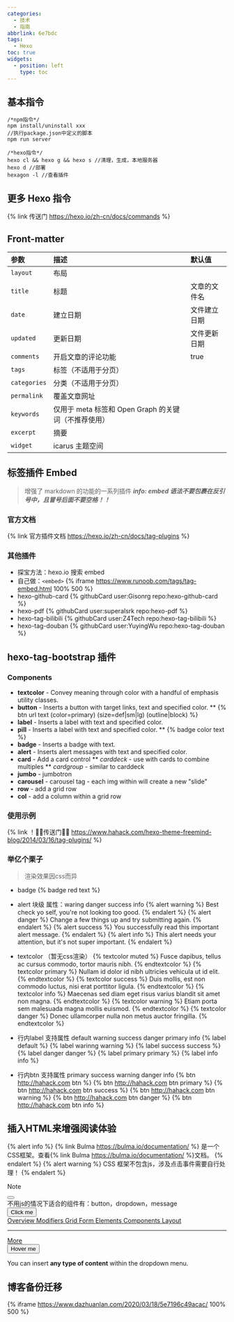 ```yaml
---
categories:
  - 技术
  - 指南
abbrlink: 6e7bdc
tags:
  - Hexo
toc: true
widgets:
  - position: left
    type: toc
---
```

## 基本指令

```plain 基本指令
/*npm指令*/
npm install/uninstall xxx
//执行package.json中定义的脚本
npm run server

/*hexo指令*/
hexo cl && hexo g && hexo s	//清理，生成，本地服务器
hexo d //部署
hexagon -l //查看插件
```

## 更多 Hexo 指令
<!-- more -->
{% link 传送门 https://hexo.io/zh-cn/docs/commands %}

## Front-matter
| 参数         | 描述                                                 | 默认值       |
| :----------- | :--------------------------------------------------- | :----------- |
| `layout`     | 布局                                                 |              |
| `title`      | 标题                                                 | 文章的文件名 |
| `date`       | 建立日期                                             | 文件建立日期 |
| `updated`    | 更新日期                                             | 文件更新日期 |
| `comments`   | 开启文章的评论功能                                   | true         |
| `tags`       | 标签（不适用于分页）                                 |              |
| `categories` | 分类（不适用于分页）                                 |              |
| `permalink`  | 覆盖文章网址                                         |              |
| `keywords`   | 仅用于 meta 标签和 Open Graph 的关键词（不推荐使用） |              |
| `excerpt`    | 摘要                                                 |              |
| `widget`     | icarus 主题空间                                      |              |

## 标签插件 Embed

> 增强了 markdown 的功能的一系列插件
> ***info: embed 语法不要包裹在反引号中，且冒号后面不要空格！！***
### 官方文档
{% link 官方插件文档 https://hexo.io/zh-cn/docs/tag-plugins %}
### 其他插件
- 探宝方法：hexo.io 搜索 embed
- 自己做：`<embed>`
{% iframe https://www.runoob.com/tags/tag-embed.html 100% 500 %}
- hexo-github-card
{% githubCard user:Gisonrg repo:hexo-github-card %}
- hexo-pdf
{% githubCard user:superalsrk repo:hexo-pdf %}
- hexo-tag-bilibili
{% githubCard user:Z4Tech repo:hexo-tag-bilibili %}
- hexo-tag-douban
{% githubCard user:YuyingWu repo:hexo-tag-douban %}
## hexo-tag-bootstrap 插件

### Components

- **textcolor** - Convey meaning through color with a handful of emphasis utility classes.
- **button** - Inserts a button with target links, text and specified color. ** {% btn url text (color=primary) (size=def|sm|lg) (outline|block) %}
- **label** - Inserts a label with text and specified color.
- **pill** - Inserts a label with text and specified color. ** {% badge color text %}
- **badge** - Inserts a badge with text.
- **alert** - Inserts alert messages with text and specified color.
- **card** - Add a card control ** *carddeck* - use with cards to combine multiples ** *cardgroup* - similar to carddeck
- **jumbo** - jumbotron
- **carousel** - carousel tag - each img within will create a new "slide"
- **row** - add a grid row
- **col** - add a column within a grid row
### 使用示例
{% link ！🐱‍🏍传送门🐱‍🏍 https://www.hahack.com/hexo-theme-freemind-blog/2014/03/16/tag-plugins/ %}
### 举亿个栗子
> 渲染效果因css而异
- badge
{% badge red text %}

- alert 块级 属性：waring danger success info
{% alert warning %}
Best check yo self, you're not looking too good.
{% endalert %}
{% alert danger %}
Change a few things up and try submitting again.
{% endalert %}
{% alert success %}
You successfully read this important alert message.
{% endalert %}
{% alert info %}
This alert needs your attention, but it's not super important.
{% endalert %}

- textcolor （暂无css渲染）
{% textcolor muted %}
Fusce dapibus, tellus ac cursus commodo, tortor mauris nibh.
{% endtextcolor %}
{% textcolor primary %}
Nullam id dolor id nibh ultricies vehicula ut id elit.
{% endtextcolor %}
{% textcolor success %}
Duis mollis, est non commodo luctus, nisi erat porttitor ligula.
{% endtextcolor %}
{% textcolor info %}
Maecenas sed diam eget risus varius blandit sit amet non magna.
{% endtextcolor %}
{% textcolor warning %}
Etiam porta sem malesuada magna mollis euismod.
{% endtextcolor %}
{% textcolor danger %}
Donec ullamcorper nulla non metus auctor fringilla.
{% endtextcolor %}

- 行内label 支持属性 default warning success danger primary info
{% label default %}
{% label warinng warning %}
{% label success success %}
{% label danger danger %}
{% label primary primary %}
{% label info info %}

- 行内btn 支持属性 primary success warning danger info
{% btn http://hahack.com btn %}
{% btn http://hahack.com btn primary %}
{% btn http://hahack.com btn success %}
{% btn http://hahack.com btn warning %}
{% btn http://hahack.com btn danger %}
{% btn http://hahack.com btn info %}

## 插入HTML来增强阅读体验

{% alert info %}
{% link Bulma https://bulma.io/documentation/ %} 是一个CSS框架。查看{% link Bulma https://bulma.io/documentation/ %}文档。
{% endalert %}
{% alert warning %}
CSS 框架不包含js，涉及点击事件需要自行处理！
{% endalert %}

<article class="message">
  <div class="message-header">
    <p>Note</p>
    <button class="delete" aria-label="delete"></button>
  </div>
  <div class="message-body">
    不用js的情况下适合的组件有：button，dropdown，message
  </div>
</article>

<div class="dropdown">
  <div class="dropdown-trigger">
    <button class="button" aria-haspopup="true" aria-controls="dropdown-menu3">
      <span>Click me</span>
      <span class="icon is-small">
        <i class="fas fa-angle-down" aria-hidden="true"></i>
      </span>
    </button>
  </div>
  <div class="dropdown-menu" id="dropdown-menu3" role="menu">
    <div class="dropdown-content">
      <a href="#" class="dropdown-item">
        Overview
      </a>
      <a href="#" class="dropdown-item">
        Modifiers
      </a>
      <a href="#" class="dropdown-item">
        Grid
      </a>
      <a href="#" class="dropdown-item">
        Form
      </a>
      <a href="#" class="dropdown-item">
        Elements
      </a>
      <a href="#" class="dropdown-item">
        Components
      </a>
      <a href="#" class="dropdown-item">
        Layout
      </a>
      <hr class="dropdown-divider">
      <a href="#" class="dropdown-item">
        More
      </a>
    </div>
  </div>
</div>

<div class="dropdown is-hoverable">
  <div class="dropdown-trigger">
    <button class="button" aria-haspopup="true" aria-controls="dropdown-menu4">
      <span>Hover me</span>
      <span class="icon is-small">
        <i class="fas fa-angle-down" aria-hidden="true"></i>
      </span>
    </button>
  </div>
  <div class="dropdown-menu" id="dropdown-menu4" role="menu">
    <div class="dropdown-content">
      <div class="dropdown-item">
        <p>You can insert <strong>any type of content</strong> within the dropdown menu.</p>
      </div>
    </div>
  </div>
</div>

## 博客备份迁移

{% iframe https://www.dazhuanlan.com/2020/03/18/5e7196c49acac/ 100% 500 %}